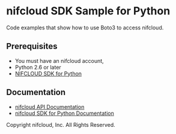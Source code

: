 # nifcloud SDK Sample for Python


Code examples that show how to use Boto3 to access nifcloud.

## Prerequisites

- You must have an nifcloud account, 
- Python 2.6 or later
- [NIFCLOUD SDK for Python](https://github.com/nifcloud/nifcloud-sdk-python)

## Documentation

- [nifcloud API Documentation](https://pfs.nifcloud.com/api/)
- [nifcloud SDK for Python Documentation](https://nifcloud-sdk-python.readthedocs.io/en/latest/)


Copyright nifcloud, Inc. All Rights Reserved.
